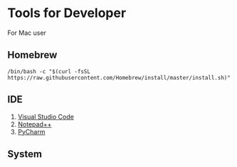 # Tools for Developer
For Mac user
## Homebrew
`/bin/bash -c "$(curl -fsSL https://raw.githubusercontent.com/Homebrew/install/master/install.sh)"`
## IDE
1. [Visual Studio Code](https://code.visualstudio.com/download)
2. [Notepad++](https://notepad-plus-plus.org/downloads/)
3. [PyCharm](https://www.jetbrains.com/pycharm/download/#section=mac)
## System

